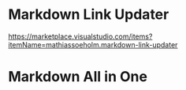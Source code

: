 
# Markdown Link Updater
https://marketplace.visualstudio.com/items?itemName=mathiassoeholm.markdown-link-updater


# Markdown All in One
